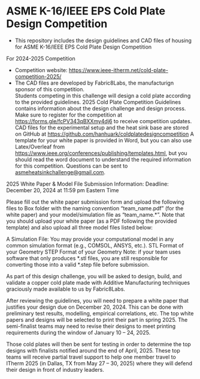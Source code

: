 # ASME K-16/IEEE EPS Cold Plate Design Competition
* This repository includes the design guidelines and CAD files of housing for ASME K-16/IEEE EPS Cold Plate Design Competition <br>

For 2024-2025 Competition
* Competition website: https://www.ieee-itherm.net/cold-plate-competition-2025/ <br>
* The CAD files are developed by Fabric8Labs, the manufacturign sponsor of this competition. <br>
Students competing in this challenge will design a cold plate according to the provided guidelines.
2025 Cold Plate Competition Guidelines contains information about the design challenge and design process.
Make sure to register for the competition at https://forms.gle/fcPV343qBXXmy4dj6 to receive competition updates.
CAD files for the experimental setup and the heat sink base are stored on GitHub at https://github.com/hanhuark/coldplatedesigncompetition
A template for your white paper is provided in Word, but you can also use Latex/Overleaf from https://www.ieee.org/conferences/publishing/templates.html, but you should read the word document to understand the required information for this competition.
Questions can be sent to asmeheatsinkchallenge@gmail.com.

2025 White Paper & Model File Submission Information: 
Deadline: December 20, 2024 at 11:59 pm Eastern Time

Please fill out the white paper submission form and upload the following files to Box folder with the naming convention  “team_name.pdf” (for the white paper) and your model/simulation file as “team_name.*”. Note that you should upload your white paper (as a PDF following the provided template) and also upload all three model files listed below:

A Simulation File: You may provide your computational model in any common simulation format (e.g., COMSOL, ANSYS, etc.). 
STL Format of your Geometry
STEP Format of your Geometry
Note: if your team uses software that only produces *.stl files, you are still responsible for converting those into a valid *.step file before submission.

As part of this design challenge, you will be asked to design, build, and validate a copper cold plate made with Additive Manufacturing techniques graciously made available to us by Fabric8Labs.

After reviewing the guidelines, you will need to prepare a white paper that justifies your design due on December 20, 2024. This can be done with preliminary test results, modelling, empirical correlations, etc. The top white papers and designs will be selected to print their part in spring 2025. The semi-finalist teams may need to revise their designs to meet printing requirements during the window of January 10 – 24, 2025.

Those cold plates will then be sent for testing in order to determine the top designs with finalists notified around the end of April, 2025. These top teams will receive partial travel support to help one member travel to ITherm 2025 (in Dallas, TX from May 27 – 30, 2025) where they will defend their design in front of industry leaders.
